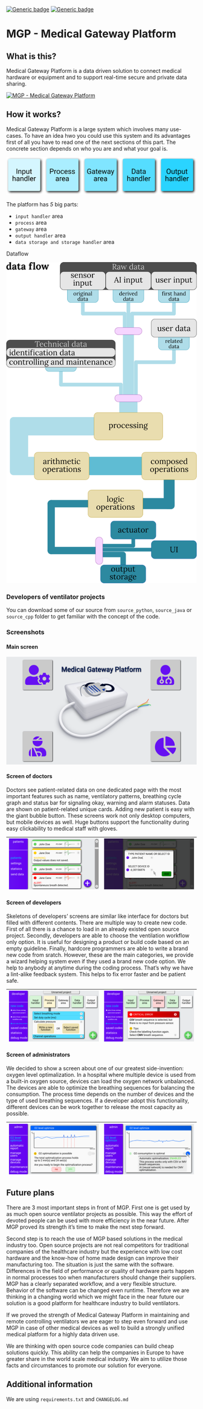 [![Generic badge](https://img.shields.io/badge/Version-v_1.0-001850.svg)](https://shields.io/)
[![Generic badge](https://img.shields.io/badge/State-dev_released-ffa000.svg)](https://shields.io/)<br>

# MGP - Medical Gateway Platform

## What is this?

Medical Gateway Platform is a data driven solution to connect medical hardware or equipment and to support real-time secure and private data sharing.

[![MGP - Medical Gateway Platform](https://i.ytimg.com/vi_webp/5xtFjudCny8/maxresdefault.webp)](https://youtu.be/5xtFjudCny8)

## How it works?

Medical Gateway Platform is a large system which involves many use-cases. To have an idea hwo you could use this system and its advantages first of all you have to read one of the next sections of this part. The concrete section depends on who you are and what your goal is.

![Architecture](https://github.com/hyperrixel/MedicalGatewayPlatform/blob/master/screenshots/architecture.png "Architecture")

The platform has *5* big parts:
- ` input handler ` area
- ` process ` area
- ` gateway ` area
- ` output handler ` area
- ` data storage and storage handler ` area

Dataflow

![Dataflow](https://github.com/hyperrixel/MedicalGatewayPlatform/blob/master/screenshots/dataflow.png "Dataflow")

### Developers of ventilator projects

You can download some of our source from ` source_python `, ` source_java ` or ` source_cpp ` folder to get familiar with the concept of the code.

### Screenshots

#### Main screen

![Main screen](https://github.com/hyperrixel/MedicalGatewayPlatform/blob/master/screenshots/main.png "Main screen")

#### Screen of doctors


Doctors see patient-related data on one dedicated page with the most important features such as name, ventilatory patterns, breathing cycle graph and status bar for signaling okay, warning and alarm statuses. Data are shown on patient-related unique cards. Adding new patient is easy with the giant bubble button. These screens work not only desktop computers, but mobile devices as well. Huge buttons support the functionality during easy clickability to medical staff with gloves.

![Patients](https://github.com/hyperrixel/MedicalGatewayPlatform/blob/master/screenshots/patients.png "Patients") | ![Add new patient](https://github.com/hyperrixel/MedicalGatewayPlatform/blob/master/screenshots/patients_add_new.png "Add new patient")
------------ | -------------

#### Screen of developers

Skeletons of developers’ screens are similar like interface for doctors but filled with different contents. There are multiple way to create new code. First of all there is a chance to load in an already existed open source project. Secondly, developers are able to choose the ventilation workflow only option. It is useful for designing a product or build code based on an empty guideline. Finally, hardcore programmers are able to write a brand new code from sratch. However, these are the main categories, we provide a wizard helping system even if they used a brand new code option. We help to anybody at anytime during the coding process. That’s why we have a lint-alike feedback system. This helps to fix error faster and be patient safe.

![Developer new code](https://github.com/hyperrixel/MedicalGatewayPlatform/blob/master/screenshots/developer_new_code.png "Developer new code") | ![Developer error](https://github.com/hyperrixel/MedicalGatewayPlatform/blob/master/screenshots/developer_error.png "Developer error")
------------ | -------------

#### Screen of administrators

We decided to show a screen about one of our greatest side-invention: oxygen level optimalization. In a hospital where multiple device is used from a built-in oxygen source, devices can load the oxygen network unbalanced. The devices are able to optimize the breathing sequences for balancing the consumption. The process time depends on the number of devices and the type of used breathing sequences.  If a developer adopt this functionality, different devices can be work together to release the most capacity as possible.

![Oxygen optimalization](https://github.com/hyperrixel/MedicalGatewayPlatform/blob/master/screenshots/o2_optimizing.png "Oxygen optimalization") | ![Oxygen optimalization auto](https://github.com/hyperrixel/MedicalGatewayPlatform/blob/master/screenshots/o2_optimizing_tooltip.png "Oxygen optimalization auto")
------------ | -------------

## Future plans

<p>There are 3 most important steps in front of MGP. First one is get used by as much open source ventilator projects as possible. This way the effort of devoted people can be used with more efficiency in the near future. After MGP proved its strength it’s time to make the next step forward.</p>
<p>Second step is to reach the use of MGP based solutions in the medical industry too. Open source projects are not real competitors for traditional companies of the healthcare industry but the experience with low cost hardware and the know-how of home made design can improve their manufacturing too. The situation is just the same with the software. Differences in the field of performance or quality of hardware parts happen in normal processes too when manufacturers should change their suppliers. MGP has a clearly separated workflow, and a very flexible structure. Behavior of the software can be changed even runtime. Therefore we are thinking in a changing world which we might face in the near future our solution is a good platform for healthcare industry to build ventilators.</p>
<p>If we proved the strength of Medical Gateway Platform in maintaining and remote controlling ventilators we are eager to step even forward and use MGP in case of other medical devices as well to build a strongly unified medical platform for a highly data driven use.</p>
<p>We are thinking with open source code companies can build cheap solutions quickly. This ability can help the companies in Europe to have greater share in the world scale medical industry. We aim to utilize those facts and circumstances to promote our solution for everyone.</p>

## Additional information

We are using ` requirements.txt ` and ` CHANGELOG.md `
